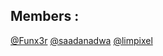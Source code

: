 ## Members : 
[@Funx3r]([https://github.com/Funx3r])
[@saadanadwa]([https://github.com/saadanadwa])
[@limpixel]([https://github.com/limpixel])
